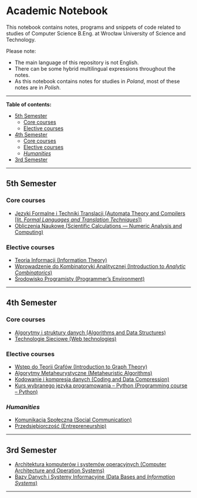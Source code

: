 # Academic Notebook

This notebook contains notes, programs and snippets of code related to studies of Computer Science B.Eng. at Wrocław University of Science and Technology.

Please note:
- The main language of this repository is not English.
- There can be some hybrid multilingual expressions throughout the notes.
- As this notebook contains notes for studies in *Poland*, most of these notes are in *Polish*.

---

**Table of contents:**

- [5th Semester](#5th-semester)
    - [Core courses](#core-courses)
    - [Elective courses](#elective-courses)
- [4th Semester](#4th-semester)
    - [Core courses](#core-courses-1)
    - [Elective courses](#elective-courses-1)
    - [*Humanities*](#humanities)
- [3rd Semester](#3rd-semester)

---

## 5th Semester

### Core courses

- [Języki Formalne i Techniki Translacji (Automata Theory and Compilers \[lit. *Formal Languages and Translation Techniques*\])](5th-semester/jftt/readme.md)
- [Obliczenia Naukowe (Scientific Calculations — Numeric Analysis and Computing)](5th-semester/on/readme.md)

### Elective courses

- [Teoria Informacji (Information Theory)](electives/ti/readme.md)
- [Wprowadzenie do Kombinatoryki Analitycznej (Introduction to *Analytic Combinatorics*)](electives/wdka/readme.md)
- [Środowisko Programisty (Programmer’s Environment)](electives/sp/readme.md)

---

## 4th Semester

### Core courses

- [Algorytmy i struktury danych (Algorithms and Data Structures)](4th-semester/aisd/readme.md)
- [Technologie Sieciowe (Web technologies)](4th-semester/ts/readme.md)

### Elective courses

- [Wstęp do Teorii Grafów (Introduction to Graph Theory)](electives/wtg/readme.md)
- [Algorytmy Metaheurystyczne (Metaheuristic Algorithms)](electives/amh/readme.md)
- [Kodowanie i kompresja danych (Coding and Data Compression)](electives/kkd/readme.md)
- [Kurs wybranego języka programowania – Python (Programming course – Python)](electives/py/readme.md)

### *Humanities*

- [Komunikacja Społeczna (Social Communication)](humanities/ks/readme.md)
- [Przedsiębiorczość (Entrepreneurship)](humanities/pb/readme.md)

---

## 3rd Semester

- [Architektura komputerów i systemów operacyjnych (Computer Architecture and Operation Systems)](3rd-semester/akiso/readme.md)
- [Bazy Danych i Systemy Informacyjne (Data Bases and *Information Systems*)](3rd-semester/bdsi/readme.md)

---
